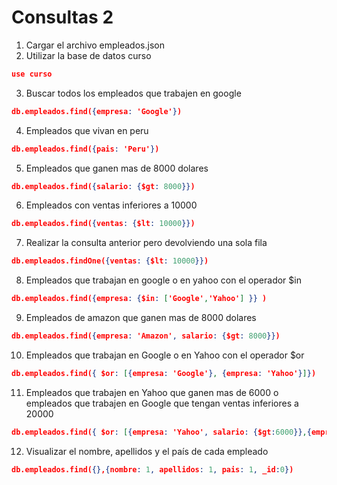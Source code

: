 # Consultas 2

1. Cargar el archivo empleados.json
2. Utilizar la base de datos curso
```json
use curso
```
3. Buscar todos los empleados que trabajen en google
```json
db.empleados.find({empresa: 'Google'})
```
4. Empleados que vivan en peru
```json
db.empleados.find({pais: 'Peru'})
```
5. Empleados que ganen mas de 8000 dolares
```json
db.empleados.find({salario: {$gt: 8000}})
```
6. Empleados con ventas inferiores a 10000
```json
db.empleados.find({ventas: {$lt: 10000}})
```
7. Realizar la consulta anterior pero devolviendo una sola fila
```json
db.empleados.findOne({ventas: {$lt: 10000}})
```
8. Empleados que trabajan en google o en yahoo con el operador $in
```json
db.empleados.find({empresa: {$in: ['Google','Yahoo'] }} )
```
9. Empleados de amazon que ganen mas de 8000 dolares
```json
db.empleados.find({empresa: 'Amazon', salario: {$gt: 8000}})
```
10. Empleados que trabajan en Google o en Yahoo con el operador $or
```json
db.empleados.find({ $or: [{empresa: 'Google'}, {empresa: 'Yahoo'}]})
```
11. Empleados que trabajen en Yahoo que ganen mas de 6000 o empleados que trabajen en Google que tengan ventas inferiores a 20000
```json
db.empleados.find({ $or: [{empresa: 'Yahoo', salario: {$gt:6000}},{empresa: 'Google', ventas: {$lt:20000}}]})
```
12. Visualizar el nombre, apellidos y el país de cada empleado
```json
db.empleados.find({},{nombre: 1, apellidos: 1, pais: 1, _id:0})
```